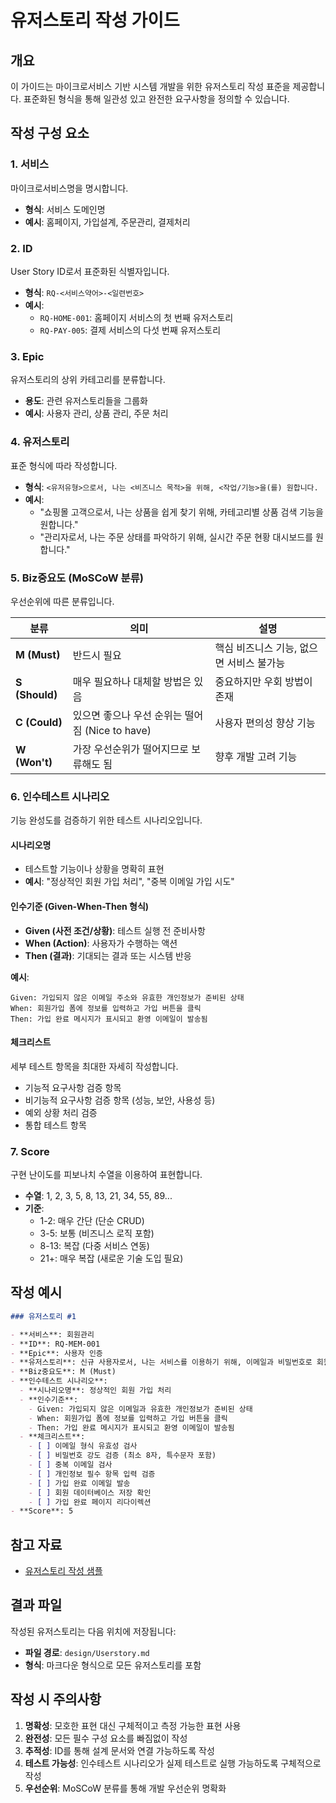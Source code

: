 # 유저스토리 작성 가이드

## 개요
이 가이드는 마이크로서비스 기반 시스템 개발을 위한 유저스토리 작성 표준을 제공합니다. 표준화된 형식을 통해 일관성 있고 완전한 요구사항을 정의할 수 있습니다.

## 작성 구성 요소

### 1. 서비스
마이크로서비스명을 명시합니다.
- **형식**: 서비스 도메인명
- **예시**: 홈페이지, 가입설계, 주문관리, 결제처리

### 2. ID
User Story ID로서 표준화된 식별자입니다.
- **형식**: `RQ-<서비스약어>-<일련번호>`
- **예시**: 
  - `RQ-HOME-001`: 홈페이지 서비스의 첫 번째 유저스토리
  - `RQ-PAY-005`: 결제 서비스의 다섯 번째 유저스토리

### 3. Epic
유저스토리의 상위 카테고리를 분류합니다.
- **용도**: 관련 유저스토리들을 그룹화
- **예시**: 사용자 관리, 상품 관리, 주문 처리

### 4. 유저스토리
표준 형식에 따라 작성합니다.
- **형식**: `<유저유형>으로서, 나는 <비즈니스 목적>을 위해, <작업/기능>을(를) 원합니다.`
- **예시**: 
  - "쇼핑몰 고객으로서, 나는 상품을 쉽게 찾기 위해, 카테고리별 상품 검색 기능을 원합니다."
  - "관리자로서, 나는 주문 상태를 파악하기 위해, 실시간 주문 현황 대시보드를 원합니다."

### 5. Biz중요도 (MoSCoW 분류)
우선순위에 따른 분류입니다.

| 분류 | 의미 | 설명 |
|------|------|------|
| **M (Must)** | 반드시 필요 | 핵심 비즈니스 기능, 없으면 서비스 불가능 |
| **S (Should)** | 매우 필요하나 대체할 방법은 있음 | 중요하지만 우회 방법이 존재 |
| **C (Could)** | 있으면 좋으나 우선 순위는 떨어짐 (Nice to have) | 사용자 편의성 향상 기능 |
| **W (Won't)** | 가장 우선순위가 떨어지므로 보류해도 됨 | 향후 개발 고려 기능 |

### 6. 인수테스트 시나리오
기능 완성도를 검증하기 위한 테스트 시나리오입니다.

#### 시나리오명
- 테스트할 기능이나 상황을 명확히 표현
- **예시**: "정상적인 회원 가입 처리", "중복 이메일 가입 시도"

#### 인수기준 (Given-When-Then 형식)
- **Given (사전 조건/상황)**: 테스트 실행 전 준비사항
- **When (Action)**: 사용자가 수행하는 액션
- **Then (결과)**: 기대되는 결과 또는 시스템 반응

**예시**:
```
Given: 가입되지 않은 이메일 주소와 유효한 개인정보가 준비된 상태
When: 회원가입 폼에 정보를 입력하고 가입 버튼을 클릭
Then: 가입 완료 메시지가 표시되고 환영 이메일이 발송됨
```

#### 체크리스트
세부 테스트 항목을 최대한 자세히 작성합니다.
- 기능적 요구사항 검증 항목
- 비기능적 요구사항 검증 항목 (성능, 보안, 사용성 등)
- 예외 상황 처리 검증
- 통합 테스트 항목

### 7. Score
구현 난이도를 피보나치 수열을 이용하여 표현합니다.
- **수열**: 1, 2, 3, 5, 8, 13, 21, 34, 55, 89...
- **기준**:
  - 1-2: 매우 간단 (단순 CRUD)
  - 3-5: 보통 (비즈니스 로직 포함)
  - 8-13: 복잡 (다중 서비스 연동)
  - 21+: 매우 복잡 (새로운 기술 도입 필요)

## 작성 예시

```markdown
### 유저스토리 #1

- **서비스**: 회원관리
- **ID**: RQ-MEM-001
- **Epic**: 사용자 인증
- **유저스토리**: 신규 사용자로서, 나는 서비스를 이용하기 위해, 이메일과 비밀번호로 회원가입을 원합니다.
- **Biz중요도**: M (Must)
- **인수테스트 시나리오**:
  - **시나리오명**: 정상적인 회원 가입 처리
  - **인수기준**: 
    - Given: 가입되지 않은 이메일과 유효한 개인정보가 준비된 상태
    - When: 회원가입 폼에 정보를 입력하고 가입 버튼을 클릭  
    - Then: 가입 완료 메시지가 표시되고 환영 이메일이 발송됨
  - **체크리스트**:
    - [ ] 이메일 형식 유효성 검사
    - [ ] 비밀번호 강도 검증 (최소 8자, 특수문자 포함)
    - [ ] 중복 이메일 검사
    - [ ] 개인정보 필수 항목 입력 검증
    - [ ] 가입 완료 이메일 발송
    - [ ] 회원 데이터베이스 저장 확인
    - [ ] 가입 완료 페이지 리다이렉션
- **Score**: 5
```

## 참고 자료
- [유저스토리 작성 샘플](https://raw.githubusercontent.com/cna-bootcamp/clauding-guide/refs/heads/main/samples/Userstory.pdf)

## 결과 파일
작성된 유저스토리는 다음 위치에 저장됩니다:
- **파일 경로**: `design/Userstory.md`
- **형식**: 마크다운 형식으로 모든 유저스토리를 포함

## 작성 시 주의사항

1. **명확성**: 모호한 표현 대신 구체적이고 측정 가능한 표현 사용
2. **완전성**: 모든 필수 구성 요소를 빠짐없이 작성
3. **추적성**: ID를 통해 설계 문서와 연결 가능하도록 작성
4. **테스트 가능성**: 인수테스트 시나리오가 실제 테스트로 실행 가능하도록 구체적으로 작성
5. **우선순위**: MoSCoW 분류를 통해 개발 우선순위 명확화